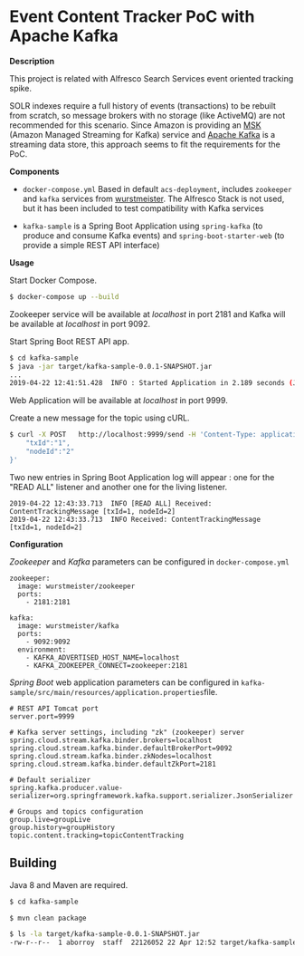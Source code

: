 # Event Content Tracker PoC with Apache Kafka

**Description**

This project is related with Alfresco Search Services event oriented tracking spike.

SOLR indexes require a full history of events (transactions) to be rebuilt from scratch, so message brokers with no storage (like ActiveMQ) are not recommended for this scenario. Since Amazon is providing an [MSK](https://aws.amazon.com/msk/) (Amazon Managed Streaming for Kafka) service and [Apache Kafka](https://kafka.apache.org) is a streaming data store, this approach seems to fit the requirements for the PoC.

**Components**

* `docker-compose.yml` Based in default `acs-deployment`, includes `zookeeper` and `kafka` services from [wurstmeister](https://github.com/wurstmeister). The Alfresco Stack is not used, but it has been included to test compatibility with Kafka services

* `kafka-sample` is a Spring Boot Application using `spring-kafka` (to produce and consume Kafka events) and `spring-boot-starter-web` (to provide a simple REST API interface)

**Usage**

Start Docker Compose.

```bash
$ docker-compose up --build
```

Zookeeper service will be available at *localhost* in port 2181 and Kafka will be available at *localhost* in port 9092.

Start Spring Boot REST API app.

```bash
$ cd kafka-sample
$ java -jar target/kafka-sample-0.0.1-SNAPSHOT.jar
...
2019-04-22 12:41:51.428  INFO : Started Application in 2.189 seconds (JVM running for 2.521)
```

Web Application will be available at *localhost* in port 9999.

Create a new message for the topic using cURL.

```bash
$ curl -X POST   http://localhost:9999/send -H 'Content-Type: application/json' -d '{
    "txId":"1",
    "nodeId":"2"
}'
```

Two new entries in Spring Boot Application log will appear : one for the "READ ALL" listener and another one for the living listener.

```
2019-04-22 12:43:33.713  INFO [READ ALL] Received: ContentTrackingMessage [txId=1, nodeId=2]
2019-04-22 12:43:33.713  INFO Received: ContentTrackingMessage [txId=1, nodeId=2]
```

**Configuration**

*Zookeeper* and *Kafka* parameters can be configured in `docker-compose.yml`

```
zookeeper:
  image: wurstmeister/zookeeper
  ports:
    - 2181:2181

kafka:
  image: wurstmeister/kafka
  ports:
    - 9092:9092
  environment:
    - KAFKA_ADVERTISED_HOST_NAME=localhost
    - KAFKA_ZOOKEEPER_CONNECT=zookeeper:2181
```

*Spring Boot* web application parameters can be configured in `kafka-sample/src/main/resources/application.properties`file.

```
# REST API Tomcat port
server.port=9999

# Kafka server settings, including "zk" (zookeeper) server
spring.cloud.stream.kafka.binder.brokers=localhost
spring.cloud.stream.kafka.binder.defaultBrokerPort=9092
spring.cloud.stream.kafka.binder.zkNodes=localhost
spring.cloud.stream.kafka.binder.defaultZkPort=2181

# Default serializer
spring.kafka.producer.value-serializer=org.springframework.kafka.support.serializer.JsonSerializer

# Groups and topics configuration
group.live=groupLive
group.history=groupHistory
topic.content.tracking=topicContentTracking
```

## Building

Java 8 and Maven are required.

```bash
$ cd kafka-sample

$ mvn clean package

$ ls -la target/kafka-sample-0.0.1-SNAPSHOT.jar
-rw-r--r--  1 aborroy  staff  22126052 22 Apr 12:52 target/kafka-sample-0.0.1-SNAPSHOT.jar
```
